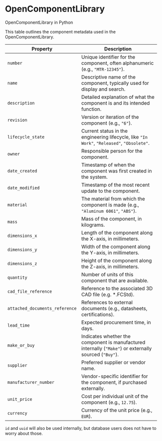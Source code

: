 # OpenComponentLibrary
OpenComponentLibrary in Python

This table outlines the component metadata used in the OpenComponentLibrary.

| Property | Description |
|----------|-------------|
| `number` | Unique identifier for the component, often alphanumeric (e.g., `"MTR-12345"`). |
| `name` | Descriptive name of the component, typically used for display and search. |
| `description` | Detailed explanation of what the component is and its intended function. |
| `revision` | Version or iteration of the component (e.g., `"6"`). |
| `lifecycle_state` | Current status in the engineering lifecycle, like `"In Work"`, `"Released"`, `"Obsolete"`. |
| `owner` | Responsible person for the component. |
| `date_created` | Timestamp of when the component was first created in the system. |
| `date_modified` | Timestamp of the most recent update to the component. |
| `material` | The material from which the component is made (e.g., `"Aluminum 6061"`, `"ABS"`). |
| `mass` | Mass of the component, in kilograms. |
| `dimensions_x` | Length of the component along the X-axis, in millimeters. |
| `dimensions_y` | Width of the component along the Y-axis, in millimeters. |
| `dimensions_z` | Height of the component along the Z-axis, in millimeters. |
| `quantity` | Number of units of this component that are available. |
| `cad_file_reference` | Reference to the associated 3D CAD file (e.g. *.FCStd). |
| `attached_documents_reference` | References to external documents (e.g., datasheets, certifications). |
| `lead_time` | Expected procurement time, in days. |
| `make_or_buy` | Indicates whether the component is manufactured internally (`"Make"`) or externally sourced (`"Buy"`). |
| `supplier` | Preferred supplier or vendor name. |
| `manufacturer_number` | Vendor-specific identifier for the component, if purchased externally. |
| `unit_price` | Cost per individual unit of the component (e.g., `12.75`). |
| `currency` | Currency of the unit price (e.g., `EUR`). |


`id` and `uuid` will also be used internally, but database users does not have to worry about those.